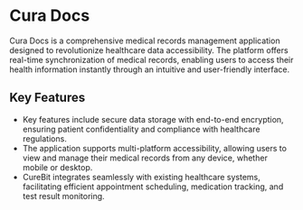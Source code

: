 # Cura Docs

 Cura Docs is a comprehensive medical records management application designed to revolutionize healthcare data accessibility. 
The platform offers real-time synchronization of medical records, enabling users to access their health information instantly through an intuitive and user-friendly interface. 

<h2>Key Features</h2>

- Key features include secure data storage with end-to-end encryption, ensuring patient confidentiality and compliance with healthcare regulations. 
- The application supports multi-platform accessibility, allowing users to view and manage their medical records from any device, whether mobile or desktop. 
- CureBit integrates seamlessly with existing healthcare systems, facilitating efficient appointment scheduling, medication tracking, and test result monitoring. 



<!-- <a href="https://www.flaticon.com/free-icons/login" title="icons"></a> -->